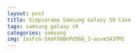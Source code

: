 ```yaml
---
layout: post
title: Simpsorama Samsung Galaxy S9 Case
tags: samsung galaxy s9
categories: samsung
img: 1usFcG-SXmFX8BnPd9bG_1-asvm343TM1
---
```

